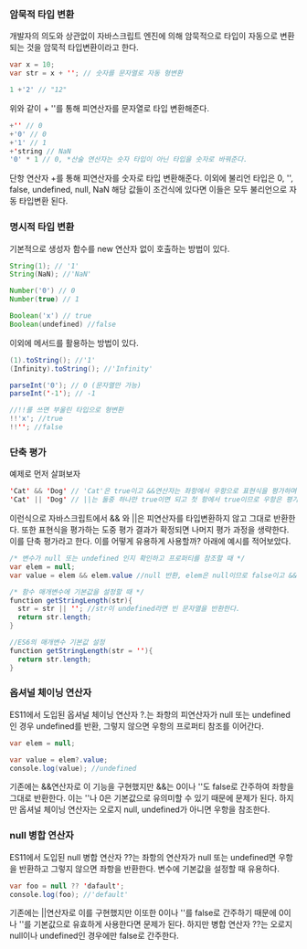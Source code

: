 ### 암묵적 타입 변환
개발자의 의도와 상관없이 자바스크립트 엔진에 의해 암묵적으로 타입이 자동으로 변환되는 것을 암묵적 타입변환이라고 한다.
``` java
var x = 10;
var str = x + ''; // 숫자를 문자열로 자동 형변환

1 +'2' // "12"
```
위와 같이 + ''를 통해 피연산자를 문자열로 타입 변환해준다.
```java
+'' // 0
+'0' // 0
+'1' // 1
+'string // NaN
'0' * 1 // 0, *산술 연산자는 숫자 타입이 아닌 타입을 숫자로 바꿔준다.
```
단항 연산자 +를 통해 피연산자를 숫자로 타입 변환해준다. 이외에 불리언 타입은 0, '', false, undefined, null, NaN 해당 값들이 조건식에 있다면 이들은 
모두 불리언으로 자동 타입변환 된다.

### 명시적 타입 변환
기본적으로 생성자 함수를 new 연산자 없이 호출하는 방법이 있다.
```java
String(1); // '1'
String(NaN); //'NaN'

Number('0') // 0
Number(true) // 1

Boolean('x') // true
Boolean(undefined) //false
```
이외에 메서드를 활용하는 방법이 있다.
```java
(1).toString(); //'1'
(Infinity).toString(); //'Infinity'

parseInt('0'); // 0 (문자열만 가능)
parseInt('-1'); // -1

//!!를 쓰면 부울린 타입으로 형변환
!!'x'; //true 
!!''; //false
```

### 단축 평가
예제로 먼저 살펴보자
```java
'Cat' && 'Dog' // 'Cat'은 true이고 &&연산자는 좌항에서 우항으로 표현식을 평가하며 &&연산자는 두 항 모두 true임을 확인한다. 따라서 'Cat'을 평가하고 'Dog'를 평가하고 'Dog'리턴
'Cat' || 'Dog' // ||는 둘중 하나만 true이면 되고 첫 항에서 true이므로 우항은 평가할 필요가 없다. 따라서 'Cat'을 반환
```
이런식으로 자바스크립트에서 && 와 ||은 피연산자를 타입변환하지 않고 그대로 반환한다. 또한 표현식을 평가하는 도중 평가 결과가 확정되면 나머지 평가 과정을 생략한다. 이를 단축 평가라고 한다.
이를 어떻게 유용하게 사용할까? 아래에 예시를 적어보았다.

```java
/* 변수가 null 또는 undefined 인지 확인하고 프로퍼티를 참조할 때 */
var elem = null;
var value = elem && elem.value //null 반환, elem은 null이므로 false이고 &&연산이므로 좌항에서 평가가 끝난다.

/* 함수 매개변수에 기본값을 설정할 때 */
function getStringLength(str){
  str = str || ''; //str이 undefined라면 빈 문자열을 반환한다.
  return str.length;
}

//ES6의 매개변수 기본값 설정
function getStringLength(str = ''){
  return str.length;
}
```

### 옵셔널 체이닝 연산자
ES11에서 도입된 옵셔널 체이닝 연산자 ?.는 좌항의 피연산자가 null 또는 undefined인 경우 undefined를 반환, 그렇지 않으면 우항의 프로퍼티 참조를 이어간다.
```java
var elem = null;

var value = elem?.value;
console.log(value); //undefined
```
기존에는 &&연산자로 이 기능을 구현했지만 &&는 0이나 ''도 false로 간주하여 좌항을 그대로 반환한다. 이는 ''나 0은 기본값으로 유의미할 수 있기 때문에 문제가 된다.
하지만 옵셔널 체이닝 연산자는 오로지 null, undefined가 아니면 우항을 참조한다.

### null 병합 연산자
ES11에서 도입된 null 병합 연산자 ??는 좌항의 연산자가 null 또는 undefined면 우항을 반환하고 그렇지 않으면 좌항을 반환한다. 변수에 기본값을 설정할 때 유용하다.
``` java
var foo = null ?? 'dafault';
console.log(foo); //'default'
```
기존에는 ||연산자로 이를 구현했지만 이또한 0이나 ''를 false로 간주하기 때문에 0이나 ''를 기본값으로 유효하게 사용한다면 문제가 된다. 하지만 병합 연산자 ??는 
오로지 null이나 undefined인 경우에만 false로 간주한다.











